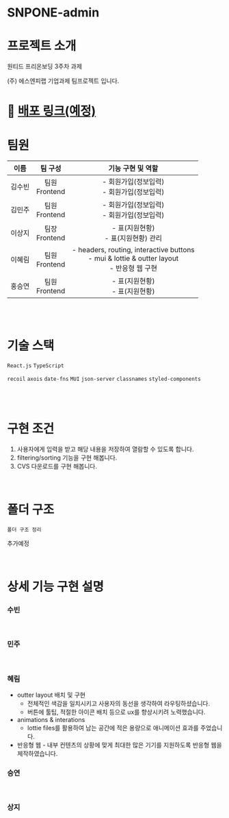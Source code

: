 # SNPONE-admin

# 프로젝트 소개

원티드 프리온보딩 3주차 과제

(주) 에스엔피랩 기업과제 팀프로젝트 입니다.

# 🚀 [배포 링크(예정)](/)

# 팀원

| 이름   |       팀 구성       |                                          기능 구현 및 역할                                          |
| ------ | :-----------------: | :-------------------------------------------------------------------------------------------------: |
| 김수빈 | 팀원 </br> Frontend |                           - 회원가입(정보입력) </br> - 회원가입(정보입력)                           |
| 김민주 | 팀원 </br> Frontend |                           - 회원가입(정보입력) </br> - 회원가입(정보입력)                           |
| 이상지 | 팀장 </br> Frontend |                              - 표(지원현황) </br> - 표(지원현황) 관리                               |
| 이혜림 | 팀원 </br> Frontend | - headers, routing, interactive buttons </br> - mui & lottie & outter layout </br> - 반응형 웹 구현 |
| 홍승연 | 팀원 </br> Frontend |                                 - 표(지원현황) </br> - 표(지원현황)                                 |

</br>
</br>

# 기술 스택

`React.js`
`TypeScript`

`recoil`
`axois`
`date-fns`
`MUI`
`json-server`
`classnames`
`styled-components`

</br>
</br>

# 구현 조건

1. 사용자에게 입력을 받고 해당 내용을 저장하여 열람할 수 있도록 합니다.
2. filtering/sorting 기능을 구현 해봅니다.
3. CVS 다운로드를 구현 해봅니다.

</br>

# 폴더 구조

```text
폴더 구조 정리
```

추가예정

</br>

# 상세 기능 구현 설명

### 수빈

</br>

### 민주

</br>

### 혜림

- outter layout 배치 및 구현
  - 전체적인 색감을 일치시키고 사용자의 동선을 생각하여 라우팅하셨습니다.
  - 버튼에 툴팁, 적절한 아이콘 배치 등으로 ux를 향상시키려 노력했습니다.
- animations & interations
  - lottie files를 활용하여 남는 공간에 적은 용량으로 애니메이션 효과를 주었습니다.
- 반응형 웹 - 내부 컨텐츠의 상황에 맞게 최대한 많은 기기를 지원하도록 반응형 웹을 제작하였습니다.
  </br>

### 승연

</br>

### 상지
